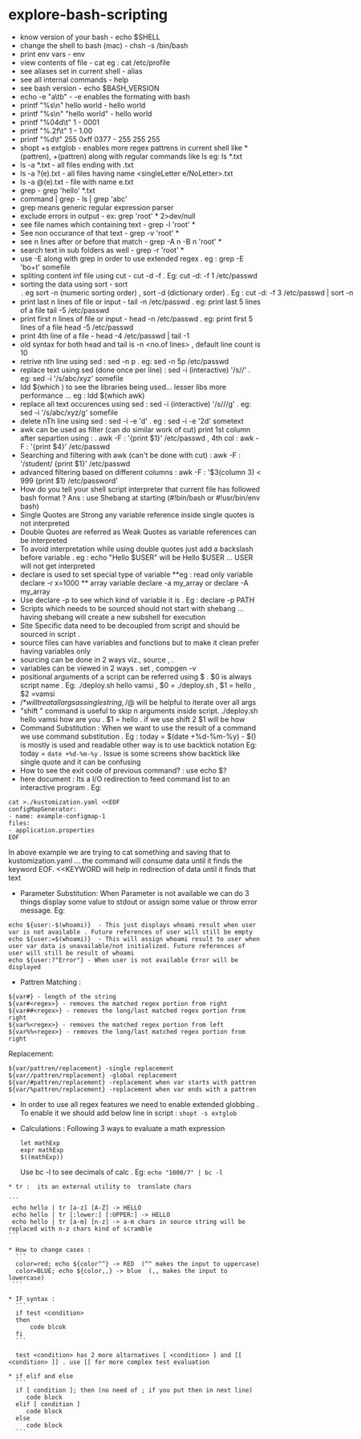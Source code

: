 # explore-bash-scripting
  * know version of your bash - echo $SHELL
  * change the shell to bash (mac) - chsh -s /bin/bash
  * print env vars - env
  * view contents of file - cat <filePath> eg : cat /etc/profile
  * see aliases set in current shell - alias
  * see all internal commands - help
  * see bash version - echo $BASH_VERSION
  * echo -e "a\tb" - -e enables the formating with bash
  * printf "%s\n" hello world - hello <newline> world
  * printf "%s\n" "hello world" - hello world
  * printf "%04d\t" 1 - 0001
  * printf "%.2f\t" 1 - 1.00
  * printf "%d\t" 255 0xff 0377 - 255  255  255
  * shopt +s extglob - enables more regex pattrens in current shell like *(pattren), +(pattren) along with regular commands like ls eg: ls *.txt
  * ls -a *.txt - all files ending with .txt
  * ls -a ?(e).txt - all files having name <singleLetter e/NoLetter>.txt
  * ls -a @(e).txt - file with name e.txt
  * grep <textInSingleQuotes> <fileNameOrPattren> - grep 'hello' *.txt
  * command | grep <textOrPattren> - ls | grep 'abc'
  * grep means generic regular expression parser
  * exclude errors in output - ex: grep 'root' * 2>dev/null  
  * see file names which containing text - grep -l 'root' *
  * See non occurance of that text - grep -v 'root' *
  * see n lines after or before that match - grep -A n -B n 'root' *
  * search text in sub folders as well - grep -r 'root' *
  * use -E along with grep in order to use extended regex . eg :  grep -E 'bo+t' somefile
  * spliting content inf file using cut - cut -d<charToSplit> -f <nTh Column After cutting> <fileName> . Eg: cut -d: -f 1 /etc/passwd
  * sorting the data using sort - sort <option> . eg sort -n (numeric sorting order) , sort -d (dictionary order) . Eg : cut -d: -f 3 /etc/passwd | sort -n
  * print last n lines of file or input - tail -n /etc/passwd . eg: print last 5 lines of a file tail -5 /etc/passwd
  * print first n lines of file or input - head -n /etc/passwd . eg: print first 5 lines of a file head -5 /etc/passwd
  * print 4th line of a file  - head -4 /etc/passwd | tail -1 
  * old syntax for both head and tail is <command> -n <no.of lines> <fileName> , default line count is 10
  * retrive nth line using sed : sed -n <n>p <fileName> . eg: sed -n 5p /etc/passwd
  * replace text using sed (done once per line) : sed -i (interactive) '/s/<toBeReplaced>/<replacement>' <fileName> . eg: sed -i '/s/abc/xyz' somefile
  * ldd $(which <cmd>) to see the libraries being used... lesser libs more performance ... eg : ldd $(which awk)
  * replace all text occurences using sed : sed -i (interactive) '/s/<toBeReplaced>/<replacement>/g' <fileName> . eg: sed -i '/s/abc/xyz/g' somefile
  * delete nTh line using sed :  sed -i -e '<n>d' <fileName> . eg : sed -i -e '2d' sometext
  * awk can be used as filter (can do similar work of cut) print 1st column after separtion using : . awk -F : '{print $1}' /etc/passwd , 4th col : awk -F : '{print $4}' /etc/passwd
  * Searching and filtering with awk (can't be done with cut) : awk -F : '/student/ {print $1}' /etc/passwd 
  * advanced filtering based on different columns : awk -F : '$3(column 3) < 999 {print $1} /etc/password'
  * How do you tell your shell script interpreter that current file has followed bash format ? Ans : use Shebang at starting (#!bin/bash or #!usr/bin/env bash)
  * Single Quotes are Strong any variable reference inside single quotes is not interpreted
  * Double Quotes are referred as Weak Quotes as variable references can be interpreted
  * To avoid interpretation while using double quotes just add a backslash before variable . eg : echo "Hello \$USER" will be Hello $USER ... USER will not get interpreted 
  * declare is used to set special type of variable
      **eg :  read only variable declare -r x=1000 
      ** array variable declare -a my_array or declare -A my_array
  * Use declare -p to see which kind of variable it is . Eg : declare -p PATH 
  * Scripts which needs to be sourced should not start with shebang ... having shebang will create a new subshell for execution 
  * Site Specific data need to be decoupled from script and should be sourced in script .
  * source files can have variables and functions but to make it clean prefer having variables only
  * sourcing can be done in 2 ways viz., source <file> , . <file>
  * variables can be viewed in 2 ways . set , compgen -v
  * positional arguments of a script can be referred using $<position> . $0 is always script name . Eg: ./deploy.sh hello vamsi , $0 = ./deploy.sh , $1 = hello , $2 =vamsi 
  * /$* will treat all args as single string , /$@ will be helpful to iterate over all args
  * "shift <n>" command is useful to skip n arguments inside script.   ./deploy.sh hello vamsi how are you . $1 = hello . if we use shift 2 $1 will be how
  * Command Substitution : When we want to use the result of a command we use command substitution . Eg : today = $(date +%d-%m-%y) - $() is mostly is used and readable other way is to use backtick notation Eg: today = `date +%d-%m-%y` . Issue is some screens show backtick like single quote and it can be confusing
  * How to see the exit code of previous command? : use echo $?
  * here document : Its a I/O redirection to feed command list to an interactive program  .  Eg:
   ```
   cat >./kustomization.yaml <<EOF 
configMapGenerator:
- name: example-configmap-1
  files:
  - application.properties
EOF
   ```
   In above example we are trying to cat something and saving that to kustomization.yaml ... the command will consume data until it finds the keyword EOF. <<KEYWORD will help in redirection of data until it finds that text
   
   * Parameter Substitution: When Parameter is not available we can do 3 things display some value to stdout or assign some value or throw error message. Eg: 
   ```
   echo ${user:-$(whoami)}  - This just displays whoami result when user var is not available . Future references of user will still be empty
   echo ${user:=$(whoami)}  - This will assign whoami result to user when user var data is unavailable/not initialized. Future references of user will still be result of whoami
   echo ${user:?"Error"} - When user is not available Error will be displayed
   ```
   
   * Pattren Matching :
   ```
   ${var#} - length of the string
   ${var#<regex>} - removes the matched regex portion from right
   ${var##<regex>} - removes the long/last matched regex portion from right
   ${var%<regex>} - removes the matched regex portion from left
   ${var%%<regex>} - removes the long/last matched regex portion from right
   ```
   Replacement:
   ```
   ${var/pattren/replacement} -single replacement
   ${var//pattren/replacement} -global replacement
   ${var/#pattren/replacement} -replacement when var starts with pattren
   ${var/%pattren/replacement} -replacement when var ends with a pattren
   ```
   * In order to use all regex features we need to enable extended globbing . To enable it we should add below line in script :
     ```shopt -s extglob```
   * Calculations : Following 3 ways to evaluate a math expression
   
     ```
     let mathExp
     expr mathExp
     $((mathExp))
     ```
     Use bc -l to see decimals of calc . Eg: ``` echo "1000/7" | bc -l ```
   
    * tr :  its an external utility to  translate chars
   
    ```
     echo hello | tr [a-z] [A-Z] -> HELLO
     echo hello | tr [:lower:] [:UPPER:] -> HELLO
     echo hello | tr [a-m] [n-z] -> a-m chars in source string will be replaced with n-z chars kind of scramble
    ```
   
    * How to change cases :
      ```
      color=red; echo ${color^^} -> RED  (^^ makes the input to uppercase)
      color=BLUE; echo ${color,,} -> blue  (,, makes the input to lowercase)
     ```
   
    * IF syntax :
      ```
      if test <condition> 
      then
          code blcok
      fi
      ```
   
      test <condition> has 2 more altarnatives [ <condition> ] and [[ <condition> ]] . use [[ for more complex test evaluation
   
    * if elif and else 
      ```
      if [ condition ]; then (no need of ; if you put then in next line)
         code block
      elif [ condition ]
         code block
      else
         code block
      ```
   
         
        
      
    
 
